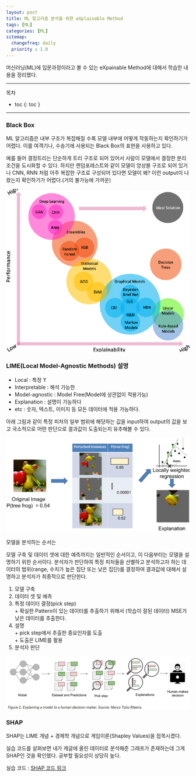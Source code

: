 ```yaml
---
layout: post
title: ML 알고리즘 분석을 위한 eXplainable Method 
tags: [ML]
categories: [ML]
sitemap:
  changefreq: daily
  priority : 1.0
---
```


머신러닝(ML)에 입문과정이라고 볼 수 있는 eXpainable Method에 대해서 학습한 내용을 정리했다.  

----

목차
- toc
{: toc }

----  

### Black Box  

ML 알고리즘은 내부 구조가 복잡해질 수록 모델 내부에 어떻게 작동하는지 확인하기가 어렵다. 이를 여객기나, 수송기에 사용되는 Black Box의 표현을 사용하고 있다.  

예를 들어 결정트리는 단순하게 트리 구조로 되어 있어서 사람이 모델에서 결정한 분리조건을 도시화할 수 있다. 하지만 랜덤포레스트와 같이 모델이 앙상블 구조로 되어 있거나 CNN, RNN 처럼 아주 복잡한 구조로 구성되어 있다면 모델이 왜? 이런 output이 나왔는지 확인하기가 어렵다.(거의 불가능에 가까운)   

![성능과 설명가능성](/assets/img/my_photo/ML_0011.png)  


### LIME(Local Model-Agnostic Methods) 설명  

+ Local : 특정 Y  
+ Interpretable : 해석 가능한  
+ Model-agnostic : Model Free(Model에 상관없이 적용가능)  
+ Explanation : 설명이 가능하다  
+ etc : 숫자, 텍스트, 이미지 등 모든 데이터에 적용 가능하다. 

아래 그림과 같이 특정 피처의 일부 범위에 해당하는 값을 input하여 output의 값을 보고 국소적으로 어떤 판단으로 결과값이 도출되는지 유추해볼 수 있다.  

![예시1](/assets/img/my_photo/ML_0012.png)  


모델을 분석하는 순서는 

모델 구축 및 데이터 셋에 대한 예측까지는 일반적인 순서이고, 이 다음부터는 모델을 설명하기 위한 순서이다. 분석자가 판단하여 특정 피처들을 선별하고 분석하고자 하는 데이터의 범위(range, 수치가 높은 집단 또는 낮은 집단)를 결정하여 결과값에 대해서 설명하고 분석자가 최종적으로 판단한다.  

1. 모델 구축  
2. 데이터 셋 및 예측  
3. 특정 데이터 결정(pick step)  
        + 확실한 Pattern이 있는 데이터를 추출하기 위해서 (학습이 잘된 데이터) MSE가 낮은 데이터를 추출한다.  
4. 설명  
        + pick step에서 추출한 중요인자를 도출  
        + 도출은 LIME를 활용  
5. 분석자 판단  

![그림2](/assets/img/my_photo/ML_0013.png)  


### SHAP  

SHAP는 LIME 개념 + 경제학 개념으로 게임이론(Shapley Values)을 접목시켰다.  

실습 코드를 살펴보면 내가 캐글에 올린 데이터로 분석해준 그래프가 존재하는데 그게 SHAP인 것을 확인했다. 공부할 필요성이 상당히 높다.  

실습 코드 : [SHAP 코드 링크](https://github.com/sooyoung-wind/sooyoung-wind.github.io/blob/main/ipynb/ML_Basic_Course/Chap03.06.SHAP%20Code%20%EC%8B%A4%EC%8A%B5.ipynb)  


